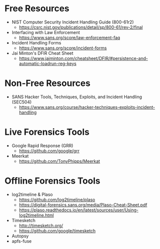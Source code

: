 # Free Resources
- NIST Computer Security Incident Handling Guide (800-61r2)
  - https://csrc.nist.gov/publications/detail/sp/800-61/rev-2/final
- Interfacing with Law Enforcement
  - https://www.sans.org/score/law-enforcement-faq
- Incident Handling Forms
  - https://www.sans.org/score/incident-forms
- Jai Minton's DFIR Cheat Sheet
  - https://www.jaiminton.com/cheatsheet/DFIR/#persistence-and-automatic-loadrun-reg-keys


# Non-Free Resources
- SANS Hacker Tools, Techniques, Exploits, and Incident Handling (SEC504)
  - https://www.sans.org/course/hacker-techniques-exploits-incident-handling


# Live Forensics Tools
- Google Rapid Response (GRR)
  - https://github.com/google/grr
- Meerkat
  - https://github.com/TonyPhipps/Meerkat


# Offline Forensics Tools
- log2timeline & Plaso
  - https://github.com/log2timeline/plaso
  - https://digital-forensics.sans.org/media/Plaso-Cheat-Sheet.pdf
  - https://plaso.readthedocs.io/en/latest/sources/user/Using-log2timeline.html
- Timesketch
  - http://timesketch.org/
  - https://github.com/google/timesketch
- Autopsy
- apfs-fuse

